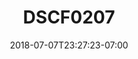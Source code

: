 ---
title: DSCF0207
date: 2018-07-07T23:27:23-07:00
draft: false
location: Colorado
img_url: https://d17enza3bfujl8.cloudfront.net/DSCF0207.jpg
original_fn: ""
tags:
- Colorado
- landscapes
- on the road

---